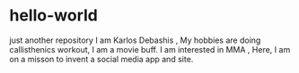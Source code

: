 # hello-world
just another repository
I am Karlos Debashis , My hobbies are doing callisthenics workout, I am a movie buff.
I am interested in MMA ,
Here, I am on a misson to invent a social media app and site.
